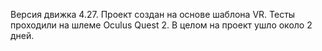 Версия движка 4.27.
Проект создан на основе шаблона VR. Тесты проходили на шлеме Oculus Quest 2.
В целом на проект ушло около 2 дней.
